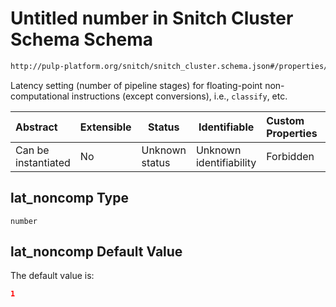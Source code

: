 # Untitled number in Snitch Cluster Schema Schema

```txt
http://pulp-platform.org/snitch/snitch_cluster.schema.json#/properties/lat_noncomp
```

Latency setting (number of pipeline stages) for floating-point non-computational instructions (except conversions), i.e., `classify`, etc.


| Abstract            | Extensible | Status         | Identifiable            | Custom Properties | Additional Properties | Access Restrictions | Defined In                                                                        |
| :------------------ | ---------- | -------------- | ----------------------- | :---------------- | --------------------- | ------------------- | --------------------------------------------------------------------------------- |
| Can be instantiated | No         | Unknown status | Unknown identifiability | Forbidden         | Allowed               | none                | [snitch_cluster.schema.json\*](snitch_cluster.schema.json "open original schema") |

## lat_noncomp Type

`number`

## lat_noncomp Default Value

The default value is:

```json
1
```
